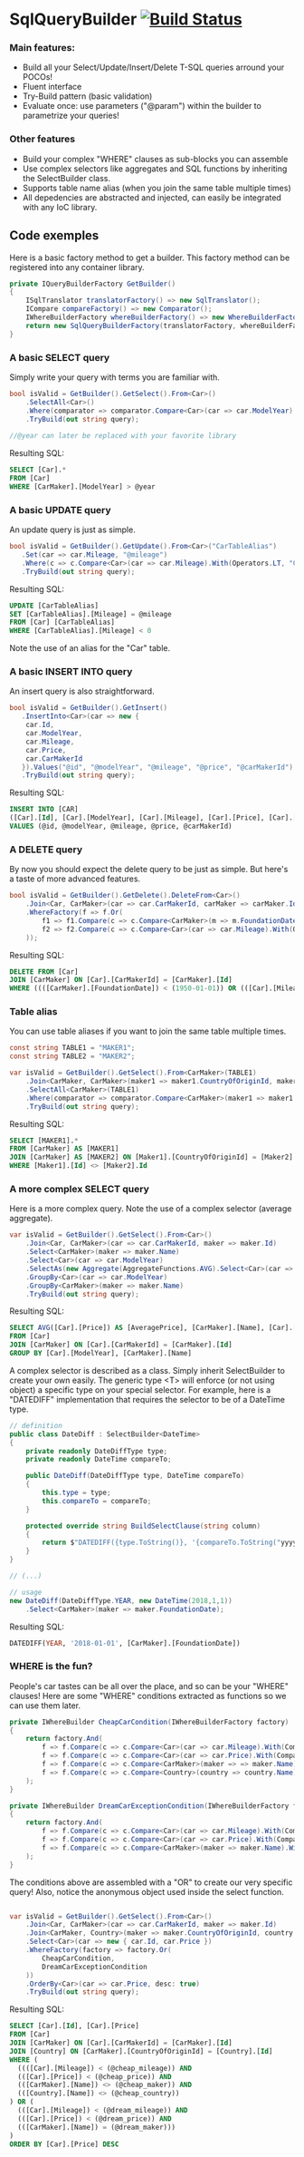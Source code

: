 # SqlQueryBuilder [![Build Status](https://travis-ci.com/Rem0o/SqlQueryBuilder.svg?branch=master)](https://travis-ci.com/Rem0o/SqlQueryBuilder)

### Main features:
  - Build all your Select/Update/Insert/Delete T-SQL queries arround your POCOs!
  - Fluent interface
  - Try-Build pattern (basic validation)
  - Evaluate once: use parameters ("@param") within the builder to parametrize your queries!
  
### Other features
  - Build your complex "WHERE" clauses as sub-blocks you can assemble
  - Use complex selectors like aggregates and SQL functions by inheriting the SelectBuilder class.
  - Supports table name alias (when you join the same table multiple times)
  - All depedencies are abstracted and injected, can easily be integrated with any IoC library.

## Code exemples

Here is a basic factory method to get a builder. This factory method can be registered into any container library. 
```c#
private IQueryBuilderFactory GetBuilder()
{
    ISqlTranslator translatorFactory() => new SqlTranslator();
    ICompare compareFactory() => new Comparator();
    IWhereBuilderFactory whereBuilderFactory() => new WhereBuilderFactory(compareFactory);
    return new SqlQueryBuilderFactory(translatorFactory, whereBuilderFactory, compareFactory);
}
```

### A basic SELECT query

Simply write your query with terms you are familiar with.
```c#
bool isValid = GetBuilder().GetSelect().From<Car>()
    .SelectAll<Car>()
    .Where(comparator => comparator.Compare<Car>(car => car.ModelYear).With(Operators.GT, "@year"))
    .TryBuild(out string query);
    
//@year can later be replaced with your favorite library
```
Resulting SQL:
```sql
SELECT [Car].* 
FROM [Car]
WHERE [CarMaker].[ModelYear] > @year
```

### A basic UPDATE query

An update query is just as simple.
```c#
bool isValid = GetBuilder().GetUpdate().From<Car>("CarTableAlias")
   .Set(car => car.Mileage, "@mileage")
   .Where(c => c.Compare<Car>(car => car.Mileage).With(Operators.LT, "0"))
   .TryBuild(out string query); 
```
Resulting SQL:
```sql
UPDATE [CarTableAlias]
SET [CarTableAlias].[Mileage] = @mileage
FROM [Car] [CarTableAlias]
WHERE [CarTableAlias].[Mileage] < 0
```
Note the use of an alias for the "Car" table.

### A basic INSERT INTO query

An insert query is also straightforward.
```c#
bool isValid = GetBuilder().GetInsert()
   .InsertInto<Car>(car => new {
	car.Id,
	car.ModelYear,
	car.Mileage,
	car.Price,
	car.CarMakerId
   }).Values("@id", "@modelYear", "@mileage", "@price", "@carMakerId")
   .TryBuild(out string query);  
```
Resulting SQL:
```sql
INSERT INTO [CAR] 
([Car].[Id], [Car].[ModelYear], [Car].[Mileage], [Car].[Price], [Car].[CarMakerId])
VALUES (@id, @modelYear, @mileage, @price, @carMakerId)
```

### A DELETE query

By now you should expect the delete query to be just as simple. But here's a taste of more advanced features.
```c#
bool isValid = GetBuilder().GetDelete().DeleteFrom<Car>()
    .Join<Car, CarMaker>(car => car.CarMakerId, carMaker => carMaker.Id)
    .WhereFactory(f => f.Or(
        f1 => f1.Compare(c => c.Compare<CarMaker>(m => m.FoundationDate).With(Operators.LT, new DateTime(1950, 01, 01).ToShortDateString())),
        f2 => f2.Compare(c => c.Compare<Car>(car => car.Mileage).With(Operators.LTE, 50_000.ToString()))
    ));
```
Resulting SQL:
```sql
DELETE FROM [Car]
JOIN [CarMaker] ON [Car].[CarMakerId] = [CarMaker].[Id] 
WHERE ((([CarMaker].[FoundationDate]) < (1950-01-01)) OR (([Car].[Mileage]) <= (50000)))
```

### Table alias

You can use table aliases if you want to join the same table multiple times.

```c#
const string TABLE1 = "MAKER1";
const string TABLE2 = "MAKER2";

var isValid = GetBuilder().GetSelect().From<CarMaker>(TABLE1)
    .Join<CarMaker, CarMaker>(maker1 => maker1.CountryOfOriginId, maker2 => maker2.CountryOfOriginId, TABLE1, TABLE2)
    .SelectAll<CarMaker>(TABLE1)
    .Where(comparator => comparator.Compare<CarMaker>(maker1 => maker1.Id, TABLE1).With<CarMaker>(Operators.NEQ, maker2 => maker2.Id, TABLE2))
    .TryBuild(out string query);
```
Resulting SQL:
```sql
SELECT [MAKER1].* 
FROM [CarMaker] AS [MAKER1]
JOIN [CarMaker] AS [MAKER2] ON [Maker1].[CountryOfOriginId] = [Maker2].[CountryOfOriginId]
WHERE [Maker1].[Id] <> [Maker2].Id
```

### A more complex SELECT query

Here is a more complex query. Note the use of a complex selector (average aggregate).
```c#
var isValid = GetBuilder().GetSelect().From<Car>()
    .Join<Car, CarMaker>(car => car.CarMakerId, maker => maker.Id)
    .Select<CarMaker>(maker => maker.Name)
    .Select<Car>(car => car.ModelYear)
    .SelectAs(new Aggregate(AggregateFunctions.AVG).Select<Car>(car => car.Price), "AveragePrice")
    .GroupBy<Car>(car => car.ModelYear)
    .GroupBy<CarMaker>(maker => maker.Name)
    .TryBuild(out string query);
```
Resulting SQL:
```sql
SELECT AVG([Car].[Price]) AS [AveragePrice], [CarMaker].[Name], [Car].[ModelYear] 
FROM [Car]
JOIN [CarMaker] ON [Car].[CarMakerId] = [CarMaker].[Id]
GROUP BY [Car].[ModelYear], [CarMaker].[Name]
```

A complex selector is described as a class. Simply inherit SelectBuilder<T> to create your own easily. The generic type \<T\> will enforce (or not using object) a specific type on your special selector. For example, here is a "DATEDIFF" implementation that requires the selector to be of a DateTime type.
```c#
// definition
public class DateDiff : SelectBuilder<DateTime>
{
    private readonly DateDiffType type;
    private readonly DateTime compareTo;

    public DateDiff(DateDiffType type, DateTime compareTo)
    {
        this.type = type;
        this.compareTo = compareTo;
    }

    protected override string BuildSelectClause(string column)
    {
        return $"DATEDIFF({type.ToString()}, '{compareTo.ToString("yyyy-MM-dd")}', {column})";
    }
}

// (...)

// usage
new DateDiff(DateDiffType.YEAR, new DateTime(2018,1,1))
    .Select<CarMaker>(maker => maker.FoundationDate);
```

Resulting SQL:
```sql
DATEDIFF(YEAR, '2018-01-01', [CarMaker].[FoundationDate])
```

### WHERE is the fun?

People's car tastes can be all over the place, and so can be your "WHERE" clauses! Here are some "WHERE" conditions extracted as functions so we can use them later.
```c#
private IWhereBuilder CheapCarCondition(IWhereBuilderFactory factory)
{
    return factory.And(
        f => f.Compare(c => c.Compare<Car>(car => car.Mileage).With(Compare.LT, "@cheap_mileage")),
        f => f.Compare(c => c.Compare<Car>(car => car.Price).With(Compare.LT, "@cheap_price")),
        f => f.Compare(c => c.Compare<CarMaker>(maker => => maker.Name).With(Compare.NEQ, "@cheap_name")),
        f => f.Compare(c => c.Compare<Country>(country => country.Name).With(Compare.NEQ, "@cheap_country"))
    );
}

private IWhereBuilder DreamCarExceptionCondition(IWhereBuilderFactory factory)
{
    return factory.And(
        f => f.Compare(c => c.Compare<Car>(car => car.Mileage).With(Compare.LT, "@dream_mileage")),
        f => f.Compare(c => c.Compare<Car>(car => car.Price).With(Compare.LT, "@dream_price")),
        f => f.Compare(c => c.Compare<CarMaker>(maker => maker.Name).With(Compare.EQ, "@dream_maker"))
    );
}
```
The conditions above are assembled with a "OR" to create our very specific query! Also, notice the anonymous object used inside the select function.
```c#

var isValid = GetBuilder().GetSelect().From<Car>()
    .Join<Car, CarMaker>(car => car.CarMakerId, maker => maker.Id)
    .Join<CarMaker, Country>(maker => maker.CountryOfOriginId, country => country.Id)
    .Select<Car>(car => new { car.Id, car.Price })
    .WhereFactory(factory => factory.Or(
        CheapCarCondition,
        DreamCarExceptionCondition
    ))
    .OrderBy<Car>(car => car.Price, desc: true)
    .TryBuild(out string query);
```

Resulting SQL:
```sql
SELECT [Car].[Id], [Car].[Price] 
FROM [Car] 
JOIN [CarMaker] ON [Car].[CarMakerId] = [CarMaker].[Id] 
JOIN [Country] ON [CarMaker].[CountryOfOriginId] = [Country].[Id] 
WHERE (
  ((([Car].[Mileage]) < (@cheap_mileage)) AND 
  (([Car].[Price]) < (@cheap_price)) AND
  (([CarMaker].[Name]) <> (@cheap_maker)) AND
  (([Country].[Name]) <> (@cheap_country))
) OR (
  (([Car].[Mileage]) < (@dream_mileage)) AND
  (([Car].[Price]) < (@dream_price)) AND
  (([CarMaker].[Name]) = (@dream_maker)))
)
ORDER BY [Car].[Price] DESC
```
